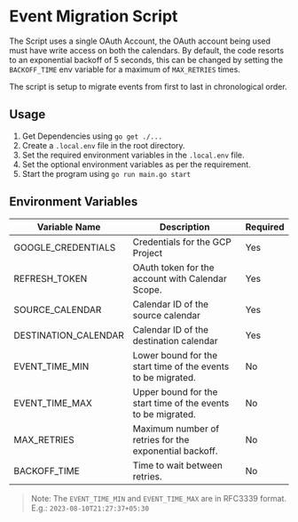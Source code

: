 # Event Migration Script

The Script uses a single OAuth Account, the OAuth account being used must have write access on both the calendars.
By default, the code resorts to an exponential backoff of 5 seconds, this can be changed by setting the `BACKOFF_TIME` env variable
for a maximum of `MAX_RETRIES` times.

The script is setup to migrate events from first to last in chronological order.

## Usage
1. Get Dependencies using `go get ./...`
2. Create a `.local.env` file in the root directory. 
3. Set the required environment variables in the `.local.env` file.
4. Set the optional environment variables as per the requirement.
5. Start the program using `go run main.go start`

## Environment Variables

| Variable Name        | Description                                                  | Required |
|----------------------|--------------------------------------------------------------|----------|
| GOOGLE_CREDENTIALS   | Credentials for the GCP Project                              | Yes      |
| REFRESH_TOKEN        | OAuth token for the account with Calendar Scope.             | Yes      |
| SOURCE_CALENDAR      | Calendar ID of the source calendar                           | Yes      |
| DESTINATION_CALENDAR | Calendar ID of the destination calendar                      | Yes      |
| EVENT_TIME_MIN       | Lower bound for the start time of the events to be migrated. | No       |
| EVENT_TIME_MAX       | Upper bound for the start time of the events to be migrated. | No       |
| MAX_RETRIES          | Maximum number of retries for the exponential backoff.       | No       |
| BACKOFF_TIME         | Time to wait between retries.                                | No       |

> Note: The `EVENT_TIME_MIN` and `EVENT_TIME_MAX` are in RFC3339 format. E.g.: `2023-08-10T21:27:37+05:30`
